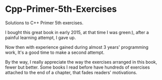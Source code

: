 # Cpp-Primer-5th-Exercises

Solutions to C++ Primer 5th exercises.

I bought this great book in early 2015, at that time I was green:), after a painful learning attempt, I gave up.

Now then with experience gained during almost 3 years' programming work, It's a good time to make a second attempt.

By the way, I really appreciate the way the exercises arranged in this book, fewer but better. Some books I read before have hundreds of exercises attached to the end of a chapter, that fades readers' motivations. 
